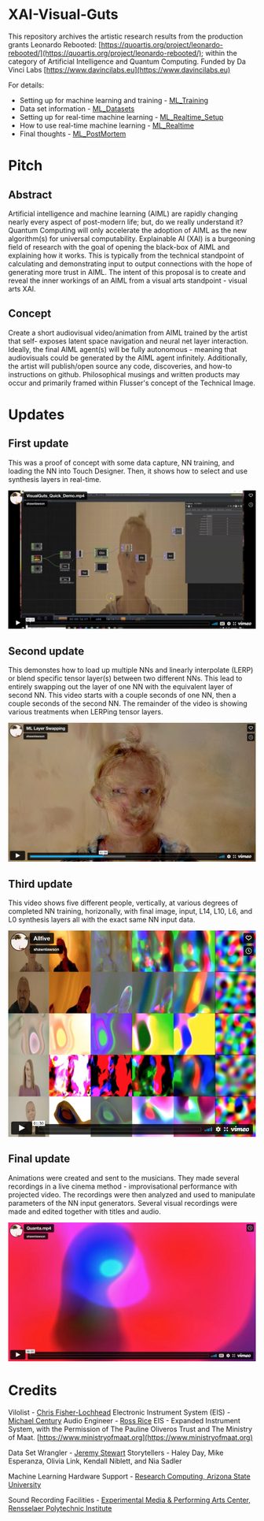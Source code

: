 # XAI-Visual-Guts
 
This repository archives the artistic research results from the production grants Leonardo Rebooted: [https://quoartis.org/project/leonardo-rebooted/](https://quoartis.org/project/leonardo-rebooted/); within the category of Artificial Intelligence and Quantum Computing. Funded by Da Vinci Labs [https://www.davincilabs.eu](https://www.davincilabs.eu)

For details:  
- Setting up for machine learning and training - [ML_Training](./ML_Training.md)
- Data set information - [ML_Datasets](./ML_Datasets.md)
- Setting up for real-time machine learning  - [ML_Realtime_Setup](./ML_Realtime_Setup.md)
- How to use real-time machine learning  - [ML_Realtime](./ML_Realtime.md)
- Final thoughts - [ML_PostMortem](./ML_PostMortem)

# Pitch

## Abstract
Artificial intelligence and machine learning (AIML) are rapidly changing nearly every aspect of post-modern life; but, do we really understand it? Quantum Computing will only accelerate the adoption of AIML as the new algorithm(s) for universal computability. Explainable AI (XAI) is a burgeoning field of research with the goal of opening the black-box of AIML and explaining how it works. This is typically from the technical standpoint of calculating and demonstrating input to output connections with the hope of generating more trust in AIML. The intent of this proposal is to create and reveal the inner workings of an AIML from a visual arts standpoint - visual arts XAI.

## Concept
Create a short audiovisual video/animation from AIML trained by the artist that self- exposes latent space navigation and neural net layer interaction. Ideally, the final AIML agent(s) will be fully autonomous - meaning that audiovisuals could be generated by the AIML agent infinitely. Additionally, the artist will publish/open source any code, discoveries, and how-to instructions on github. Philosophical musings and written products may occur and primarily framed within Flusser's concept of the Technical Image.


# Updates

## First update

This was a proof of concept with some data capture, NN training, and loading the NN into Touch Designer. Then, it shows how to select and use synthesis layers in real-time.

[![Demo of real-time Stylegan 3](./Images/XAI_First_Update.png)](https://vimeo.com/728939660 "Demo of real-time Stylegan 3")


## Second update

This demonstes how to load up multiple NNs and linearly interpolate (LERP) or blend specific tensor layer(s) between two different NNs. This lead to entirely swapping out the layer of one NN with the equivalent layer of second NN. This video starts with a couple seconds of one NN, then a couple seconds of the second NN. The remainder of the video is showing various treatments when LERPing tensor layers.

[![Swapping tensor layers in real-time between two NNs](./Images/ML_LayerSwap.png)](https://vimeo.com/728940929 "Swapping tensor layers in real-time between two NNs")


## Third update

This video shows five different people, vertically, at various degrees of completed NN training, horizonally, with final image, input, L14, L10, L6, and L0 synthesis layers all with the exact same NN input data.

[![Layer states of machine learning in training](./Images/all_five.PNG)](https://vimeo.com/727455868 "Layer states of machine learning in training")


## Final update

Animations were created and sent to the musicians. They made several recordings in a live cinema method - improvisational performance with projected video. The recordings were then analyzed and used to manipulate parameters of the NN input generators. Several visual recordings were made and edited together with titles and audio.

[![Quanta](./Images/quanta.png)](https://vimeo.com/727455868 "Quanta")


# Credits

Vilolist - [Chris Fisher-Lochhead](http://cflmusic.com)
Electronic Instrument System (EIS) - [Michael Century](http://nextcentury.ca)
Audio Engineer - [Ross Rice](https://feistyfishrr.wixsite.com/rossarice)
EIS - Expanded Instrument System, with the Permission of The Pauline Oliveros Trust and The Ministry of Maat. [https://www.ministryofmaat.org](https://www.ministryofmaat.org)

Data Set Wrangler - [Jeremy Stewart](https://blindelephants.co)
Storytellers  -  Haley Day, Mike Esperanza, Olivia Link, Kendall Niblett, and Nia Sadler

Machine Learning Hardware Support - [Research Computing, Arizona State University](https://cores.research.asu.edu/research-computing/about)

Sound Recording Facilities - [Experimental Media & Performing Arts Center, Rensselaer Polytechnic Institute](https://empac.rpi.edu)

